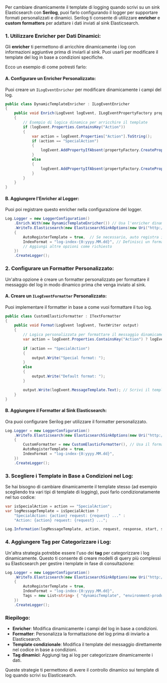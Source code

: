 Per cambiare dinamicamente il template di logging quando scrivi su un sink Elasticsearch con **Serilog**, puoi farlo configurando il logger per supportare formati personalizzati e dinamici. Serilog ti consente di utilizzare **enricher** e **custom formatters** per adattare i dati inviati al sink Elasticsearch.

### 1. **Utilizzare Enricher per Dati Dinamici:**
Gli **enricher** ti permettono di arricchire dinamicamente i log con informazioni aggiuntive prima di inviarli al sink. Puoi usarli per modificare il template del log in base a condizioni specifiche.

Ecco un esempio di come potresti farlo:

#### A. Configurare un Enricher Personalizzato:
Puoi creare un `ILogEventEnricher` per modificare dinamicamente i campi del log.

```csharp
public class DynamicTemplateEnricher : ILogEventEnricher
{
    public void Enrich(LogEvent logEvent, ILogEventPropertyFactory propertyFactory)
    {
        // Esempio di logica dinamica per arricchire il template
        if (logEvent.Properties.ContainsKey("Action"))
        {
            var action = logEvent.Properties["Action"].ToString();
            if (action == "SpecialAction")
            {
                logEvent.AddPropertyIfAbsent(propertyFactory.CreateProperty("CustomTemplate", "Special template for this action"));
            }
            else
            {
                logEvent.AddPropertyIfAbsent(propertyFactory.CreateProperty("CustomTemplate", "Default template"));
            }
        }
    }
}
```

#### B. Aggiungere l'Enricher al Logger:
Puoi poi registrare questo enricher nella configurazione del logger.

```csharp
Log.Logger = new LoggerConfiguration()
    .Enrich.With(new DynamicTemplateEnricher()) // Usa l'enricher dinamico
    .WriteTo.Elasticsearch(new ElasticsearchSinkOptions(new Uri("http://localhost:9200"))
    {
        AutoRegisterTemplate = true,  // Se necessario, auto registra il template
        IndexFormat = "log-index-{0:yyyy.MM.dd}", // Definisci un formato dinamico per l'indice
        // Aggiungi altre opzioni come richiesto
    })
    .CreateLogger();
```

### 2. **Configurare un Formatter Personalizzato:**
Un'altra opzione è creare un formatter personalizzato per formattare il messaggio del log in modo dinamico prima che venga inviato al sink.

#### A. Creare un `ILogEventFormatter` Personalizzato:
Puoi implementare il formatter in base a come vuoi formattare il tuo log.

```csharp
public class CustomElasticFormatter : ITextFormatter
{
    public void Format(LogEvent logEvent, TextWriter output)
    {
        // Logica personalizzata per formattare il messaggio dinamicamente
        var action = logEvent.Properties.ContainsKey("Action") ? logEvent.Properties["Action"].ToString() : "Unknown";
        
        if (action == "SpecialAction")
        {
            output.Write("Special format: ");
        }
        else
        {
            output.Write("Default format: ");
        }

        output.Write(logEvent.MessageTemplate.Text); // Scrivi il template del messaggio
    }
}
```

#### B. Aggiungere il Formatter al Sink Elasticsearch:
Ora puoi configurare Serilog per utilizzare il formatter personalizzato.

```csharp
Log.Logger = new LoggerConfiguration()
    .WriteTo.Elasticsearch(new ElasticsearchSinkOptions(new Uri("http://localhost:9200"))
    {
        CustomFormatter = new CustomElasticFormatter(), // Usa il formatter personalizzato
        AutoRegisterTemplate = true,
        IndexFormat = "log-index-{0:yyyy.MM.dd}",
    })
    .CreateLogger();
```

### 3. **Scegliere i Template in Base a Condizioni nel Log:**
Se hai bisogno di cambiare dinamicamente il template stesso (ad esempio scegliendo tra vari tipi di template di logging), puoi farlo condizionatamente nel tuo codice:

```csharp
var isSpecialAction = action == "SpecialAction";
var logMessageTemplate = isSpecialAction ? 
    "SpecialAction: {action} request: {request} ..." : 
    "Action: {action} request: {request} ...";

Log.Information(logMessageTemplate, action, request, response, start, stop, httpError, isRetry, idTransaction, machineName, action);
```

### 4. **Aggiungere Tag per Categorizzare i Log:**
Un'altra strategia potrebbe essere l'uso dei **tag** per categorizzare i log dinamicamente. Questo ti consente di creare modelli di query più complessi su Elasticsearch per gestire i template in fase di consultazione:

```csharp
Log.Logger = new LoggerConfiguration()
    .WriteTo.Elasticsearch(new ElasticsearchSinkOptions(new Uri("http://localhost:9200"))
    {
        AutoRegisterTemplate = true,
        IndexFormat = "log-index-{0:yyyy.MM.dd}",
        Tags = new List<string> { "dynamicTemplate", "environment-production" }, // Usa tag dinamici
    })
    .CreateLogger();
```

### Riepilogo:
- **Enricher**: Modifica dinamicamente i campi del log in base a condizioni.
- **Formatter**: Personalizza la formattazione del log prima di inviarlo a Elasticsearch.
- **Template condizionale**: Modifica il template del messaggio direttamente nel codice in base a condizioni.
- **Tag dinamici**: Aggiungi tag ai log per categorizzare dinamicamente i dati.

Queste strategie ti permettono di avere il controllo dinamico sui template di log quando scrivi su Elasticsearch.
